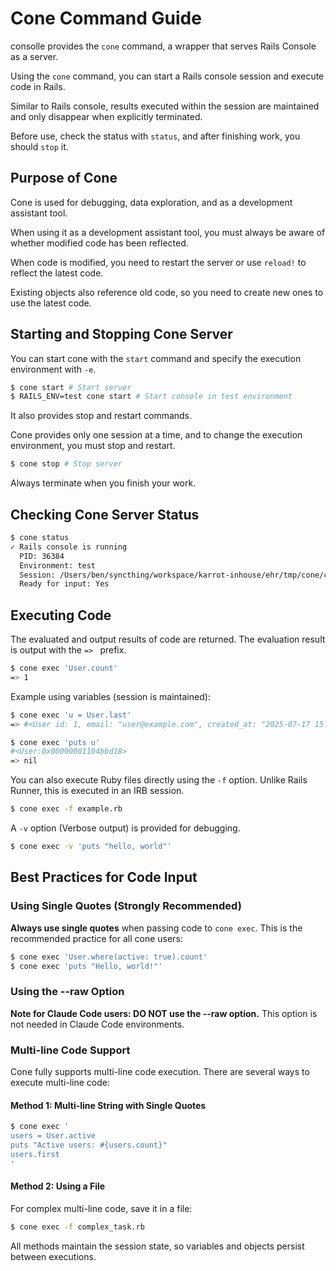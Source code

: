 # Cone Command Guide

consolle provides the `cone` command, a wrapper that serves Rails Console as a server.

Using the `cone` command, you can start a Rails console session and execute code in Rails.

Similar to Rails console, results executed within the session are maintained and only disappear when explicitly terminated.

Before use, check the status with `status`, and after finishing work, you should `stop` it.

## Purpose of Cone

Cone is used for debugging, data exploration, and as a development assistant tool.

When using it as a development assistant tool, you must always be aware of whether modified code has been reflected.

When code is modified, you need to restart the server or use `reload!` to reflect the latest code.

Existing objects also reference old code, so you need to create new ones to use the latest code.

## Starting and Stopping Cone Server

You can start cone with the `start` command and specify the execution environment with `-e`.

```bash
$ cone start # Start server
$ RAILS_ENV=test cone start # Start console in test environment
```

It also provides stop and restart commands.

Cone provides only one session at a time, and to change the execution environment, you must stop and restart.

```bash
$ cone stop # Stop server
```

Always terminate when you finish your work.

## Checking Cone Server Status

```bash
$ cone status
✓ Rails console is running
  PID: 36384
  Environment: test
  Session: /Users/ben/syncthing/workspace/karrot-inhouse/ehr/tmp/cone/cone.socket
  Ready for input: Yes
```

## Executing Code

The evaluated and output results of code are returned. The evaluation result is output with the `=> ` prefix.

```bash
$ cone exec 'User.count'
=> 1
```

Example using variables (session is maintained):

```bash
$ cone exec 'u = User.last'
=> #<User id: 1, email: "user@example.com", created_at: "2025-07-17 15:16:34.685972000 +0900", updated_at: "2025-07-17 15:16:34.685972000 +0900">

$ cone exec 'puts u'
#<User:0x00000001104bbd18>
=> nil
```

You can also execute Ruby files directly using the `-f` option. Unlike Rails Runner, this is executed in an IRB session.

```bash
$ cone exec -f example.rb
```

A `-v` option (Verbose output) is provided for debugging.

```bash
$ cone exec -v 'puts "hello, world"'
```

## Best Practices for Code Input

### Using Single Quotes (Strongly Recommended)

**Always use single quotes** when passing code to `cone exec`. This is the recommended practice for all cone users:

```bash
$ cone exec 'User.where(active: true).count'
$ cone exec 'puts "Hello, world!"'
```

### Using the --raw Option

**Note for Claude Code users: DO NOT use the --raw option.** This option is not needed in Claude Code environments.

### Multi-line Code Support

Cone fully supports multi-line code execution. There are several ways to execute multi-line code:

#### Method 1: Multi-line String with Single Quotes
```bash
$ cone exec '
users = User.active
puts "Active users: #{users.count}"
users.first
'
```

#### Method 2: Using a File
For complex multi-line code, save it in a file:
```bash
$ cone exec -f complex_task.rb
```

All methods maintain the session state, so variables and objects persist between executions.
